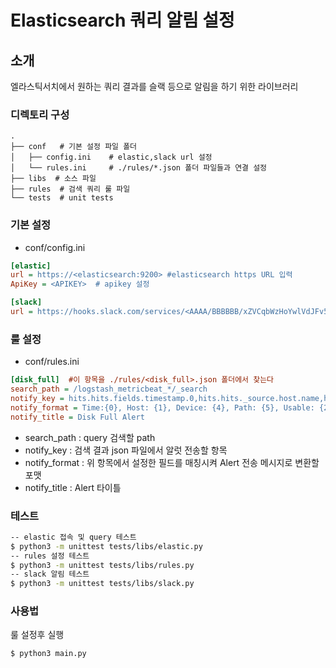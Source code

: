 Elasticsearch 쿼리 알림 설정
======

## 소개
엘라스틱서치에서 원하는 쿼리 결과를 슬랙 등으로 알림을 하기 위한 라이브러리

### <a name="디렉토리-구성"></a>디렉토리 구성
    .
    ├── conf   # 기본 설정 파일 폴더
    │   ├── config.ini    # elastic,slack url 설정
    │   └── rules.ini     # ./rules/*.json 폴더 파일들과 연결 설정
    ├── libs  # 소스 파일
    ├── rules  # 검색 쿼리 룰 파일
    └── tests  # unit tests

### <a name="기본 설정"></a>기본 설정
- conf/config.ini
```ini
[elastic]
url = https://<elasticsearch:9200> #elasticsearch https URL 입력
ApiKey = <APIKEY>  # apikey 설정

[slack]
url = https://hooks.slack.com/services/<AAAA/BBBBBB/xZVCqbWzHoYwlVdJFv5rdd9P> # 슬랙 알림 API URL 설정
```

### <a name="룰 설정"></a>룰 설정
- conf/rules.ini
```ini
[disk_full]  #이 항목을 ./rules/<disk_full>.json 폴더에서 찾는다
search_path = /logstash_metricbeat_*/_search
notify_key = hits.hits.fields.timestamp.0,hits.hits._source.host.name,hits.hits.fields.pct.0,hits.hits.fields.available.0,hits.hits._source.system.filesystem.device_name,hits.hits._source.system.filesystem.mount_point
notify_format = Time:{0}, Host: {1}, Device: {4}, Path: {5}, Usable: {2}, Available: {3}
notify_title = Disk Full Alert
```
- search_path : query 검색할 path
- notify_key : 검색 결과 json 파일에서 알럿 전송할 항목
- notify_format : 위 항목에서 설정한 필드를 매칭시켜 Alert 전송 메시지로 변환할 포맷
- notify_title : Alert 타이틀

### <a name="테스트"></a>테스트
```bash
-- elastic 접속 및 query 테스트
$ python3 -m unittest tests/libs/elastic.py
-- rules 설정 테스트
$ python3 -m unittest tests/libs/rules.py
-- slack 알림 테스트
$ python3 -m unittest tests/libs/slack.py
```

### <a name="사용법"></a>사용법
룰 설정후 실행
```bash
$ python3 main.py
```
